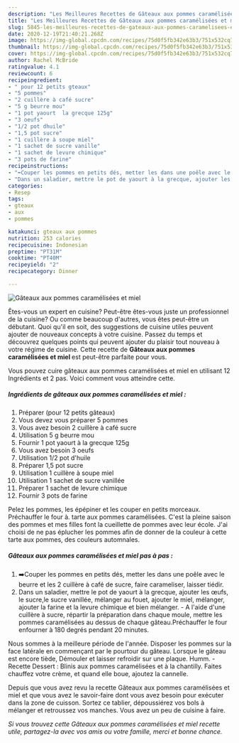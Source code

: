 ```yaml
---
description: "Les Meilleures Recettes de Gâteaux aux pommes caramélisées et miel"
title: "Les Meilleures Recettes de Gâteaux aux pommes caramélisées et miel"
slug: 5845-les-meilleures-recettes-de-gateaux-aux-pommes-caramelisees-et-miel
date: 2020-12-19T21:40:21.268Z
image: https://img-global.cpcdn.com/recipes/75d0f5fb342e63b3/751x532cq70/gateaux-aux-pommes-caramelisees-et-miel-photo-principale-de-la-recette.jpg
thumbnail: https://img-global.cpcdn.com/recipes/75d0f5fb342e63b3/751x532cq70/gateaux-aux-pommes-caramelisees-et-miel-photo-principale-de-la-recette.jpg
cover: https://img-global.cpcdn.com/recipes/75d0f5fb342e63b3/751x532cq70/gateaux-aux-pommes-caramelisees-et-miel-photo-principale-de-la-recette.jpg
author: Rachel McBride
ratingvalue: 4.1
reviewcount: 6
recipeingredient:
- " pour 12 petits gteaux"
- "5 pommes"
- "2 cuillère à café sucre"
- "5 g beurre mou"
- "1 pot yaourt  la grecque 125g"
- "3 oeufs"
- "1/2 pot dhuile"
- "1,5 pot sucre"
- "1 cuillère à soupe miel"
- "1 sachet de sucre vanille"
- "1 sachet de levure chimique"
- "3 pots de farine"
recipeinstructions:
- "➡️Couper les pommes en petits dés, metter les dans une poêle avec le beurre et les 2 cuillère à café de sucre, faire carameliser, laisser tiédir."
- "Dans un saladier, mettre le pot de yaourt à la grecque, ajouter les œufs, le sucre,le sucre vanillée, mélanger au fouet, ajouter le miel, mélanger, ajouter la farine et la levure chimique et bien mélanger. A l&#39;aide d&#39;une cuillère à sucre, répartir la préparation dans chaque moule, mettre les pommes caramélisées au dessus de chaque gâteau.Préchauffer le four enfourner à 180 degrés pendant 20 minutes."
categories:
- Resep
tags:
- gteaux
- aux
- pommes

katakunci: gteaux aux pommes 
nutrition: 253 calories
recipecuisine: Indonesian
preptime: "PT31M"
cooktime: "PT40M"
recipeyield: "2"
recipecategory: Dinner

---
```



![Gâteaux aux pommes caramélisées et miel](https://img-global.cpcdn.com/recipes/75d0f5fb342e63b3/751x532cq70/gateaux-aux-pommes-caramelisees-et-miel-photo-principale-de-la-recette.jpg)

Êtes-vous un expert en cuisine? Peut-être êtes-vous juste un professionnel de la cuisine? Ou comme beaucoup d'autres, vous êtes peut-être un débutant. Quoi qu'il en soit, des suggestions de cuisine utiles peuvent ajouter de nouveaux concepts à votre cuisine. Passez du temps et découvrez quelques points qui peuvent ajouter du plaisir tout nouveau à votre régime de cuisine. Cette recette de <strong> Gâteaux aux pommes caramélisées et miel </strong> est peut-être parfaite pour vous.

<!--inarticleads1-->

Vous pouvez cuire gâteaux aux pommes caramélisées et miel en utilisant 12 Ingrédients et 2 pas. Voici comment vous atteindre cette.

##### Ingrédients de gâteaux aux pommes caramélisées et miel :

1. Préparer  (pour 12 petits gâteaux)
1. Vous devez vous préparer 5 pommes
1. Vous avez besoin 2 cuillère à café sucre
1. Utilisation 5 g beurre mou
1. Fournir 1 pot yaourt à la grecque 125g
1. Vous avez besoin 3 oeufs
1. Utilisation 1/2 pot d&#39;huile
1. Préparer 1,5 pot sucre
1. Utilisation 1 cuillère à soupe miel
1. Utilisation 1 sachet de sucre vanillée
1. Préparer 1 sachet de levure chimique
1. Fournir 3 pots de farine


Pelez les pommes, les épépiner et les couper en petits morceaux. Préchauffer le four à. tarte aux pommes caramélisées. C&#39;est la pleine saison des pommes et mes filles font la cueillette de pommes avec leur école. J&#39;ai choisi de ne pas éplucher les pommes afin de donner de la couleur à cette tarte aux pommes, des couleurs automnales. 

<!--inarticleads2-->

##### Gâteaux aux pommes caramélisées et miel pas à pas :

1. ➡️Couper les pommes en petits dés, metter les dans une poêle avec le beurre et les 2 cuillère à café de sucre, faire carameliser, laisser tiédir.
1. Dans un saladier, mettre le pot de yaourt à la grecque, ajouter les œufs, le sucre,le sucre vanillée, mélanger au fouet, ajouter le miel, mélanger, ajouter la farine et la levure chimique et bien mélanger. - A l&#39;aide d&#39;une cuillère à sucre, répartir la préparation dans chaque moule, mettre les pommes caramélisées au dessus de chaque gâteau.Préchauffer le four enfourner à 180 degrés pendant 20 minutes.


Nous sommes à la meilleure période de l&#39;année. Disposer les pommes sur la face latérale en commençant par le pourtour du gâteau. Lorsque le gâteau est encore tiède, Démouler et laisser refroidir sur une plaque. Humm. - Recette Dessert : Blinis aux pommes caramélisées et à la chantilly. Faites chauffez votre crème, et quand elle boue, ajoutez la cannelle. 

<!--inarticleads1-->

<p>
Depuis que vous avez revu la recette Gâteaux aux pommes caramélisées et miel et que vous avez le savoir-faire dont vous avez besoin pour exécuter dans la zone de cuisson. Sortez ce tablier, dépoussiérez vos bols à mélanger et retroussez vos manches. Vous avez un peu de cuisine à faire.
</p>

<p>
<i>Si vous trouvez cette Gâteaux aux pommes caramélisées et miel recette utile, partagez-la avec vos amis ou votre famille, merci et bonne chance.</i>
</p>

